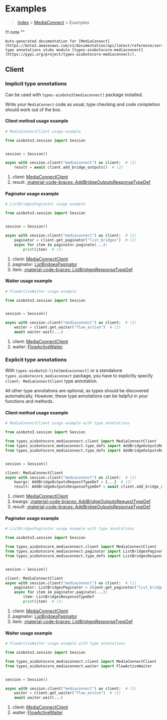 # Examples

> [Index](../README.md) > [MediaConnect](./README.md) > Examples

!!! note ""

    Auto-generated documentation for [MediaConnect](https://boto3.amazonaws.com/v1/documentation/api/latest/reference/services/mediaconnect.html#mediaconnect)
    type annotations stubs module [types-aiobotocore-mediaconnect](https://pypi.org/project/types-aiobotocore-mediaconnect/).

## Client

### Implicit type annotations

Can be used with `types-aioboto3[mediaconnect]` package installed.

Write your `MediaConnect` code as usual,
type checking and code completion should work out of the box.



#### Client method usage example

```python
# MediaConnectClient usage example

from aioboto3.session import Session


session = Session()

async with session.client("mediaconnect") as client:  # (1)
    result = await client.add_bridge_outputs()  # (2)
```

1. client: [MediaConnectClient](./client.md)
2. result: [:material-code-braces: AddBridgeOutputsResponseTypeDef](./type_defs.md#addbridgeoutputsresponsetypedef)



#### Paginator usage example

```python
# ListBridgesPaginator usage example

from aioboto3.session import Session


session = Session()

async with session.client("mediaconnect") as client:  # (1)
    paginator = client.get_paginator("list_bridges")  # (2)
    async for item in paginator.paginate(...):
        print(item)  # (3)
```

1. client: [MediaConnectClient](./client.md)
2. paginator: [ListBridgesPaginator](./paginators.md#listbridgespaginator)
3. item: [:material-code-braces: ListBridgesResponseTypeDef](./type_defs.md#listbridgesresponsetypedef)



#### Waiter usage example

```python
# FlowActiveWaiter usage example

from aioboto3.session import Session


session = Session()

async with session.client("mediaconnect") as client:  # (1)
    waiter = client.get_waiter("flow_active")  # (2)
    await waiter.wait(...)
```

1. client: [MediaConnectClient](./client.md)
2. waiter: [FlowActiveWaiter](./waiters.md#flowactivewaiter)


### Explicit type annotations

With `types-aioboto3-lite[mediaconnect]`
or a standalone `types_aiobotocore_mediaconnect` package, you have to explicitly specify
`client: MediaConnectClient` type annotation.

All other type annotations are optional, as types should be discovered automatically.
However, these type annotations can be helpful in your functions and methods.


#### Client method usage example

```python
# MediaConnectClient usage example with type annotations

from aioboto3.session import Session

from types_aiobotocore_mediaconnect.client import MediaConnectClient
from types_aiobotocore_mediaconnect.type_defs import AddBridgeOutputsResponseTypeDef
from types_aiobotocore_mediaconnect.type_defs import AddBridgeOutputsRequestTypeDef


session = Session()

client: MediaConnectClient
async with session.client("mediaconnect") as client:  # (1)
    kwargs: AddBridgeOutputsRequestTypeDef = {...}  # (2)
    result: AddBridgeOutputsResponseTypeDef = await client.add_bridge_outputs(**kwargs)  # (3)
```

1. client: [MediaConnectClient](./client.md)
2. kwargs: [:material-code-braces: AddBridgeOutputsRequestTypeDef](./type_defs.md#addbridgeoutputsrequesttypedef)
3. result: [:material-code-braces: AddBridgeOutputsResponseTypeDef](./type_defs.md#addbridgeoutputsresponsetypedef)



#### Paginator usage example

```python
# ListBridgesPaginator usage example with type annotations

from aioboto3.session import Session

from types_aiobotocore_mediaconnect.client import MediaConnectClient
from types_aiobotocore_mediaconnect.paginator import ListBridgesPaginator
from types_aiobotocore_mediaconnect.type_defs import ListBridgesResponseTypeDef


session = Session()

client: MediaConnectClient
async with session.client("mediaconnect") as client:  # (1)
    paginator: ListBridgesPaginator = client.get_paginator("list_bridges")  # (2)
    async for item in paginator.paginate(...):
        item: ListBridgesResponseTypeDef
        print(item)  # (3)
```

1. client: [MediaConnectClient](./client.md)
2. paginator: [ListBridgesPaginator](./paginators.md#listbridgespaginator)
3. item: [:material-code-braces: ListBridgesResponseTypeDef](./type_defs.md#listbridgesresponsetypedef)



#### Waiter usage example

```python
# FlowActiveWaiter usage example with type annotations

from aioboto3.session import Session

from types_aiobotocore_mediaconnect.client import MediaConnectClient
from types_aiobotocore_mediaconnect.waiter import FlowActiveWaiter


session = Session()

async with session.client("mediaconnect") as client:  # (1)
    waiter = client.get_waiter("flow_active")  # (2)
    await waiter.wait(...)
```

1. client: [MediaConnectClient](./client.md)
2. waiter: [FlowActiveWaiter](./waiters.md#flowactivewaiter)


